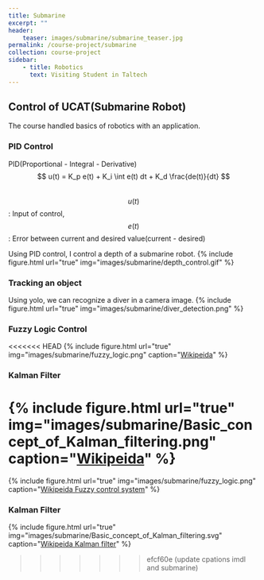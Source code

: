 ```yaml
---
title: Submarine
excerpt: ""
header:
    teaser: images/submarine/submarine_teaser.jpg
permalink: /course-project/submarine
collection: course-project
sidebar:
    - title: Robotics
      text: Visiting Student in Taltech
---
```


## Control of UCAT(Submarine Robot)
The course handled basics of robotics with an application.
   
### PID Control
PID(Proportional - Integral - Derivative)   
$$ u(t) = K_p e(t) + K_i \int e(t) dt + K_d \frac{de(t)}{dt} $$   
$$ u(t) $$: Input of control, $$ e(t) $$: Error between current and desired value(current - desired)

Using PID control, I control a depth of a submarine robot.
{% include figure.html url="true" img="images/submarine/depth_control.gif" %}

### Tracking an object
Using yolo, we can recognize a diver in a camera image.
{% include figure.html url="true" img="images/submarine/diver_detection.png" %}

### Fuzzy Logic Control
<<<<<<< HEAD
{% include figure.html url="true" img="images/submarine/fuzzy_logic.png" caption="[Wikipeida](https://en.wikipedia.org/wiki/Fuzzy_control_system)" %}


### Kalman Filter
{% include figure.html url="true" img="images/submarine/Basic_concept_of_Kalman_filtering.png" caption="[Wikipeida](https://en.wikipedia.org/wiki/Kalman_filter)" %}
=======
{% include figure.html url="true" img="images/submarine/fuzzy_logic.png" caption="[Wikipeida Fuzzy control system](https://en.wikipedia.org/wiki/Fuzzy_control_system)" %}


### Kalman Filter
{% include figure.html url="true" img="images/submarine/Basic_concept_of_Kalman_filtering.svg" caption="[Wikipeida Kalman filter](https://en.wikipedia.org/wiki/Kalman_filter)" %}
>>>>>>> efcf60e (update cpations imdl and submarine)



